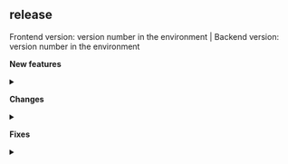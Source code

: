 <!--
1. In the <Environment> specify if it is Production or Staging and the date of release in the specified format.
2. Specify the Frontend and Backend version numbers.
3. The version numbers will be the same for Staging and Production unless the team makes changes after pushing the changes to Staging environment. 
4. Changes are classified as New features, Changes and Fixes.
5. Draft the Summary and Description and share the content with the Team (developer who is assigned for the respective Jira ticket) and get their consent.
6. Mention the summary between the <summary> tags.
7. Leave one blank line.
8. Specify the description. 
9. Specify links if needed. 
10. Leave one blank line after the </details> tag.

An Example is specified below.

 
-->


## <Environment> release <DD Mmmm YYYY>
Frontend version: version number in the environment | Backend version: version number in the environment


**New features** 

<details>
 <summary></summary>

</details>

**Changes** 

<details>
 <summary></summary></details>

**Fixes** 

<details>
 <summary></summary>



</details>




